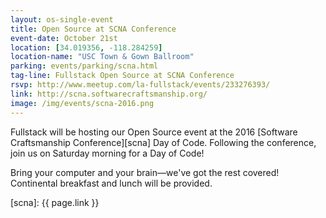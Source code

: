 ```yaml
---
layout: os-single-event
title: Open Source at SCNA Conference
event-date: October 21st
location: [34.019356, -118.284259]
location-name: "USC Town & Gown Ballroom"
parking: events/parking/scna.html
tag-line: Fullstack Open Source at SCNA Conference
rsvp: http://www.meetup.com/la-fullstack/events/233276393/
link: http://scna.softwarecraftsmanship.org/
image: /img/events/scna-2016.png
---
```


Fullstack will be hosting our Open Source event at the 2016 [Software Craftsmanship Conference][scna] Day of Code. 
Following the conference, join us on Saturday morning for a Day of Code!

Bring your computer and your brain—we've got the rest covered! Continental breakfast and lunch will be provided.

[scna]: {{ page.link }}
